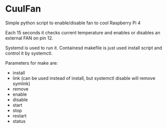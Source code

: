 # CuulFan
Simple python script to enable/disable fan to cool Raspberry Pi 4

Each 15 seconds it checks current temperature and enables or disables an external FAN on pin 12.

Systemd is used to run it. Containesd makefile is just used install script and control it by systemctl.

Parameters for make are:
* install
* link (can be used instead of install, but systemctl disable will remove symlink)
* remove
* enable
* disable
* start
* stop
* restart
* status
